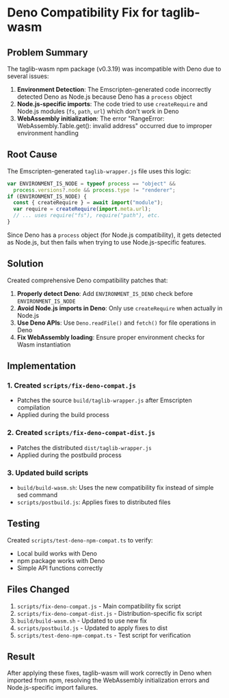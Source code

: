 # Deno Compatibility Fix for taglib-wasm

## Problem Summary

The taglib-wasm npm package (v0.3.19) was incompatible with Deno due to several
issues:

1. **Environment Detection**: The Emscripten-generated code incorrectly detected
   Deno as Node.js because Deno has a `process` object
2. **Node.js-specific imports**: The code tried to use `createRequire` and
   Node.js modules (`fs`, `path`, `url`) which don't work in Deno
3. **WebAssembly initialization**: The error "RangeError:
   WebAssembly.Table.get(): invalid address" occurred due to improper
   environment handling

## Root Cause

The Emscripten-generated `taglib-wrapper.js` file uses this logic:

```javascript
var ENVIRONMENT_IS_NODE = typeof process == "object" &&
  process.versions?.node && process.type != "renderer";
if (ENVIRONMENT_IS_NODE) {
  const { createRequire } = await import("module");
  var require = createRequire(import.meta.url);
  // ... uses require("fs"), require("path"), etc.
}
```

Since Deno has a `process` object (for Node.js compatibility), it gets detected
as Node.js, but then fails when trying to use Node.js-specific features.

## Solution

Created comprehensive Deno compatibility patches that:

1. **Properly detect Deno**: Add `ENVIRONMENT_IS_DENO` check before
   `ENVIRONMENT_IS_NODE`
2. **Avoid Node.js imports in Deno**: Only use `createRequire` when actually in
   Node.js
3. **Use Deno APIs**: Use `Deno.readFile()` and `fetch()` for file operations in
   Deno
4. **Fix WebAssembly loading**: Ensure proper environment checks for Wasm
   instantiation

## Implementation

### 1. Created `scripts/fix-deno-compat.js`

- Patches the source `build/taglib-wrapper.js` after Emscripten compilation
- Applied during the build process

### 2. Created `scripts/fix-deno-compat-dist.js`

- Patches the distributed `dist/taglib-wrapper.js`
- Applied during the postbuild process

### 3. Updated build scripts

- `build/build-wasm.sh`: Uses the new compatibility fix instead of simple sed
  command
- `scripts/postbuild.js`: Applies fixes to distributed files

## Testing

Created `scripts/test-deno-npm-compat.ts` to verify:

- Local build works with Deno
- npm package works with Deno
- Simple API functions correctly

## Files Changed

1. `scripts/fix-deno-compat.js` - Main compatibility fix script
2. `scripts/fix-deno-compat-dist.js` - Distribution-specific fix script
3. `build/build-wasm.sh` - Updated to use new fix
4. `scripts/postbuild.js` - Updated to apply fixes to dist
5. `scripts/test-deno-npm-compat.ts` - Test script for verification

## Result

After applying these fixes, taglib-wasm will work correctly in Deno when
imported from npm, resolving the WebAssembly initialization errors and
Node.js-specific import failures.
